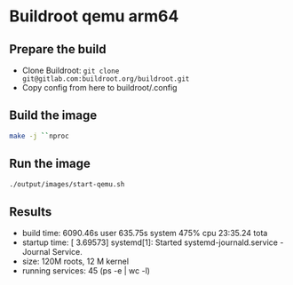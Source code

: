# Buildroot qemu arm64

## Prepare the build

- Clone Buildroot: `git clone git@gitlab.com:buildroot.org/buildroot.git`
- Copy config from here to buildroot/.config 

## Build the image

```bash
make -j ``nproc
```

## Run the image

```bash
./output/images/start-qemu.sh
```

## Results

- build time: 6090.46s user 635.75s system 475% cpu 23:35.24 tota
- startup time: [ 3.69573] systemd[1]: Started systemd-journald.service - Journal Service.
- size: 120M roots, 12 M kernel
- running services: 45 (ps -e | wc -l)
